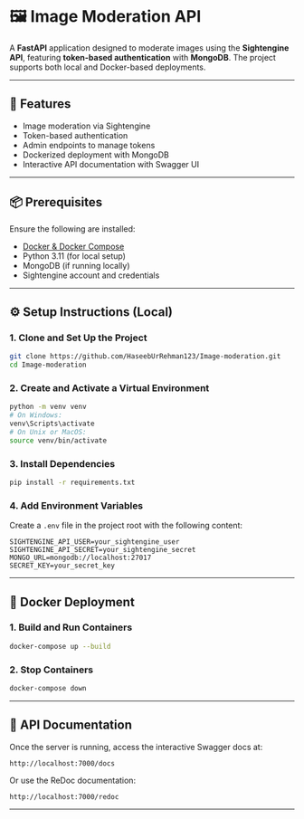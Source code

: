 # 🖼️ Image Moderation API

A **FastAPI** application designed to moderate images using the **Sightengine API**, 
featuring **token-based authentication** with **MongoDB**. The project supports both local and Docker-based deployments.

---

## 🚀 Features

- Image moderation via Sightengine
- Token-based authentication
- Admin endpoints to manage tokens
- Dockerized deployment with MongoDB
- Interactive API documentation with Swagger UI

---

## 📦 Prerequisites

Ensure the following are installed:

- [Docker & Docker Compose](https://docs.docker.com/get-docker/)
- Python 3.11 (for local setup)
- MongoDB (if running locally)
- Sightengine account and credentials

---

## ⚙️ Setup Instructions (Local)

### 1. Clone and Set Up the Project

```bash
git clone https://github.com/HaseebUrRehman123/Image-moderation.git
cd Image-moderation
```

### 2. Create and Activate a Virtual Environment

```bash
python -m venv venv
# On Windows:
venv\Scripts\activate
# On Unix or MacOS:
source venv/bin/activate
```

### 3. Install Dependencies

```bash
pip install -r requirements.txt
```

### 4. Add Environment Variables

Create a `.env` file in the project root with the following content:

```env
SIGHTENGINE_API_USER=your_sightengine_user
SIGHTENGINE_API_SECRET=your_sightengine_secret
MONGO_URL=mongodb://localhost:27017
SECRET_KEY=your_secret_key
```

---

## 🐳 Docker Deployment

### 1. Build and Run Containers

```bash
docker-compose up --build
```

### 2. Stop Containers

```bash
docker-compose down
```

---

## 📘 API Documentation

Once the server is running, access the interactive Swagger docs at:

```
http://localhost:7000/docs
```

Or use the ReDoc documentation:

```
http://localhost:7000/redoc
```

---


